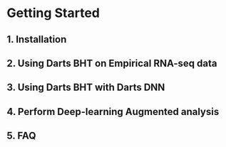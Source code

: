 # Getting Started

## 1. Installation


## 2. Using Darts BHT on Empirical RNA-seq data


## 3. Using Darts BHT with Darts DNN


## 4. Perform Deep-learning Augmented analysis


## 5. FAQ